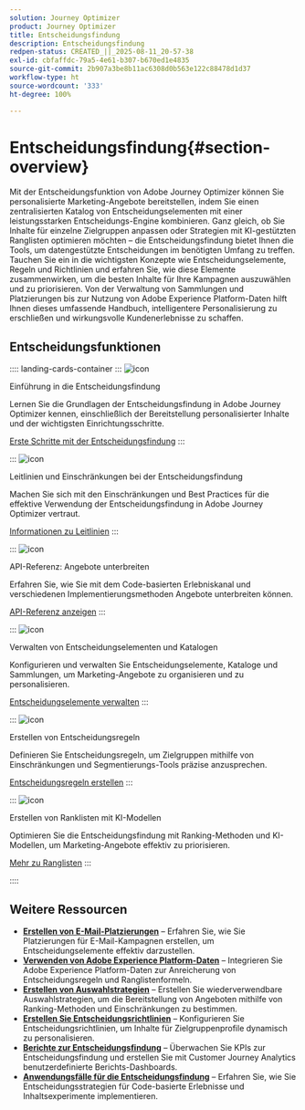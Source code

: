 ```yaml
---
solution: Journey Optimizer
product: Journey Optimizer
title: Entscheidungsfindung
description: Entscheidungsfindung
redpen-status: CREATED_||_2025-08-11_20-57-38
exl-id: cbfaffdc-79a5-4e61-b307-b670ed1e4835
source-git-commit: 2b907a3be8b11ac6308d0b563e122c88478d1d37
workflow-type: ht
source-wordcount: '333'
ht-degree: 100%

---
```


# Entscheidungsfindung{#section-overview}

Mit der Entscheidungsfunktion von Adobe Journey Optimizer können Sie personalisierte Marketing-Angebote bereitstellen, indem Sie einen zentralisierten Katalog von Entscheidungselementen mit einer leistungsstarken Entscheidungs-Engine kombinieren. Ganz gleich, ob Sie Inhalte für einzelne Zielgruppen anpassen oder Strategien mit KI-gestützten Ranglisten optimieren möchten – die Entscheidungsfindung bietet Ihnen die Tools, um datengestützte Entscheidungen im benötigten Umfang zu treffen. Tauchen Sie ein in die wichtigsten Konzepte wie Entscheidungselemente, Regeln und Richtlinien und erfahren Sie, wie diese Elemente zusammenwirken, um die besten Inhalte für Ihre Kampagnen auszuwählen und zu priorisieren. Von der Verwaltung von Sammlungen und Platzierungen bis zur Nutzung von Adobe Experience Platform-Daten hilft Ihnen dieses umfassende Handbuch, intelligentere Personalisierung zu erschließen und wirkungsvolle Kundenerlebnisse zu schaffen.

## Entscheidungsfunktionen

:::: landing-cards-container
:::
![icon](https://cdn.experienceleague.adobe.com/icons/circle-play.svg)

Einführung in die Entscheidungsfindung

Lernen Sie die Grundlagen der Entscheidungsfindung in Adobe Journey Optimizer kennen, einschließlich der Bereitstellung personalisierter Inhalte und der wichtigsten Einrichtungsschritte.

[Erste Schritte mit der Entscheidungsfindung](../using/experience-decisioning/gs-experience-decisioning.md)
:::

:::
![icon](https://cdn.experienceleague.adobe.com/icons/shield-halved.svg)

Leitlinien und Einschränkungen bei der Entscheidungsfindung

Machen Sie sich mit den Einschränkungen und Best Practices für die effektive Verwendung der Entscheidungsfindung in Adobe Journey Optimizer vertraut.

[Informationen zu Leitlinien](../using/experience-decisioning/decisioning-guardrails.md)
:::

:::
![icon](https://cdn.experienceleague.adobe.com/icons/code-branch.svg?lang=de)

API-Referenz: Angebote unterbreiten

Erfahren Sie, wie Sie mit dem Code-basierten Erlebniskanal und verschiedenen Implementierungsmethoden Angebote unterbreiten können.

[API-Referenz anzeigen](experience-decisioning-api-reference-landing-page.md)
:::

:::
![icon](https://cdn.experienceleague.adobe.com/icons/list-check.svg?lang=de)

Verwalten von Entscheidungselementen und Katalogen

Konfigurieren und verwalten Sie Entscheidungselemente, Kataloge und Sammlungen, um Marketing-Angebote zu organisieren und zu personalisieren.

[Entscheidungselemente verwalten](manage-decision-items-landing-page.md)
:::

:::
![icon](https://cdn.experienceleague.adobe.com/icons/bullseye.svg)

Erstellen von Entscheidungsregeln

Definieren Sie Entscheidungsregeln, um Zielgruppen mithilfe von Einschränkungen und Segmentierungs-Tools präzise anzusprechen.

[Entscheidungsregeln erstellen](../using/experience-decisioning/rules.md)
:::

:::
![icon](https://cdn.experienceleague.adobe.com/icons/gear.svg)

Erstellen von Ranklisten mit KI-Modellen

Optimieren Sie die Entscheidungsfindung mit Ranking-Methoden und KI-Modellen, um Marketing-Angebote effektiv zu priorisieren.

[Mehr zu Ranglisten](experience-decisioning-rankings-landing-page.md)
:::

::::


## Weitere Ressourcen

- **[Erstellen von E-Mail-Platzierungen](../using/experience-decisioning/placements.md)** – Erfahren Sie, wie Sie Platzierungen für E-Mail-Kampagnen erstellen, um Entscheidungselemente effektiv darzustellen.
- **[Verwenden von Adobe Experience Platform-Daten](aep-data-landing-page.md)** – Integrieren Sie Adobe Experience Platform-Daten zur Anreicherung von Entscheidungsregeln und Ranglistenformeln.
- **[Erstellen von Auswahlstrategien](../using/experience-decisioning/selection-strategies.md)** – Erstellen Sie wiederverwendbare Auswahlstrategien, um die Bereitstellung von Angeboten mithilfe von Ranking-Methoden und Einschränkungen zu bestimmen.
- **[Erstellen Sie Entscheidungsrichtlinien](../using/experience-decisioning/create-decision.md)** – Konfigurieren Sie Entscheidungsrichtlinien, um Inhalte für Zielgruppenprofile dynamisch zu personalisieren.
- **[Berichte zur Entscheidungsfindung](../using/experience-decisioning/cja-reporting.md)** – Überwachen Sie KPIs zur Entscheidungsfindung und erstellen Sie mit Customer Journey Analytics benutzerdefinierte Berichts-Dashboards.
- **[Anwendungsfälle für die Entscheidungsfindung](../using/experience-decisioning/experience-decisioning-uc.md)** – Erfahren Sie, wie Sie Entscheidungsstrategien für Code-basierte Erlebnisse und Inhaltsexperimente implementieren.
